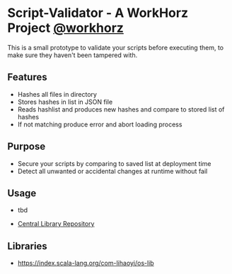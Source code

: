 # Script-Validator - A WorkHorz Project [@workhorz](https://github.com/CodeCubicle-Org/WorkHorz)
This is a small prototype to validate your scripts before executing them, to make sure they haven't been tampered with.

## Features
- Hashes all files in directory
- Stores hashes in list in JSON file
- Reads hashlist and produces new hashes and compare to stored list of hashes
- If not matching produce error and abort loading process

## Purpose
- Secure your scripts by comparing to saved list at deployment time
- Detect all unwanted or accidental changes at runtime without fail

## Usage
- tbd

- [Central Library Repository](https://mvnrepository.com/repos/central)

## Libraries
- https://index.scala-lang.org/com-lihaoyi/os-lib

